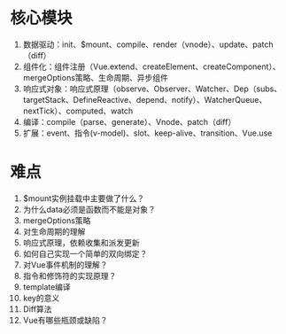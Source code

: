# 核心模块

1. 数据驱动：init、$mount、compile、render（vnode）、update、patch（diff）
2. 组件化：组件注册（Vue.extend、createElement、createComponent）、mergeOptions策略、生命周期、异步组件
3. 响应式对象：响应式原理（observe、Observer、Watcher、Dep（subs、targetStack、DefineReactive、depend、notify）、WatcherQueue、nextTick）、computed、watch
4. 编译：compile（parse、generate）、Vnode、patch（diff）
5. 扩展：event、指令(v-model)、slot、keep-alive、transition、Vue.use



# 难点

1. $mount实例挂载中主要做了什么？
2. 为什么data必须是函数而不能是对象？
3. mergeOptions策略
4. 对生命周期的理解
5. 响应式原理，依赖收集和派发更新
6. 如何自己实现一个简单的双向绑定？
7. 对Vue事件机制的理解？
8. 指令和修饰符的实现原理？
9. template编译
10. key的意义
11. Diff算法
12. Vue有哪些瓶颈或缺陷？